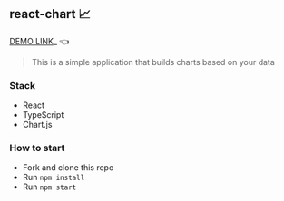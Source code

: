 ## react-chart 📈

[DEMO LINK](https://antch8.github.io/react-chart/)_ 👈

>This is a simple application that builds charts based on your data

### Stack
* React
* TypeScript
* Chart.js

### How to start
* Fork and clone this repo
* Run `npm install`
* Run `npm start`
